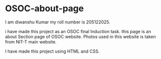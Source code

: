 # OSOC-about-page

I am diwanshu Kumar
my roll number is 205122025.


i have made this project as an OSOC final Induction task.
this page is an about Section page of OSOC website.
Photos used in this website is taken from NIT-T main website.

I have made this project using HTML and CSS.
